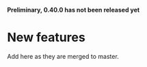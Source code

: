 **Preliminary, 0.40.0 has not been released yet**

# New features

Add here as they are merged to master.
